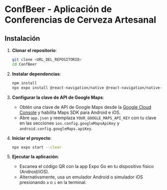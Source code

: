 # ConfBeer - Aplicación de Conferencias de Cerveza Artesanal

## Instalación
1. **Clonar el repositorio**:
   ```bash
   git clone <URL_DEL_REPOSITORIO>
   cd ConfBeer
   ```

2. **Instalar dependencias**:
   ```bash
   npm install
   npx expo install @react-navigation/native @react-navigation/native-stack react-native-maps @react-native-async-storage/async-storage
   ```

3. **Configurar la clave de API de Google Maps**:
   - Obtén una clave de API de Google Maps desde la [Google Cloud Console](https://console.cloud.google.com/) y habilita Maps SDK para Android e iOS.
   - Abre `app.json` y reemplaza `YOUR_GOOGLE_MAPS_API_KEY` con tu clave en las secciones `ios.config.googleMapsApiKey` y `android.config.googleMaps.apiKey`.

4. **Iniciar el proyecto**:
   ```bash
   npx expo start --clear
   ```
5. **Ejecutar la aplicación**:
   - Escanea el código QR con la app Expo Go en tu dispositivo físico (Android/iOS).
   - Alternativamente, usa un emulador Android o simulador iOS presionando `a` o `i` en la terminal.

